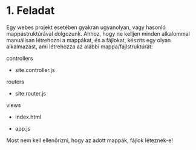# 1. Feladat
Egy webes projekt esetében gyakran ugyanolyan, vagy hasonló mappástruktúrával dolgozunk. Ahhoz, hogy ne kelljen minden alkalommal manuálisan létrehozni a mappákat, és a fájlokat, készíts egy olyan alkalmazást, ami létrehozza az alábbi mappa/fájlstruktúrát:

controllers
- site.controller.js

routers
- site.router.js

views
- index.html

- app.js

Most nem kell ellenőrizni, hogy az adott mappák, fájlok léteznek-e!